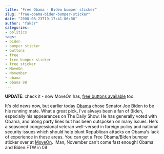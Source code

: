 ```yaml
---
title: "Free Obama - Biden bumper sticker"
slug: "free-obama-biden-bumper-sticker"
date: "2008-08-23T19:17:41-06:00"
author: "fak3r"
categories:
- politics
tags:
- biden
- bumper sticker
- buttons
- free
- free bumper sticker
- free sticker
- MoveOn
- November
- obama
- obama 08
---
```


**UPDATE**: check it - now MoveOn has, [free buttons available](https://political.moveon.org/obamabuttons/?id=-5466147-H9kGlIx&rc=ads.adwords.img728x90) too.

It's old news now, but earlier today [Obama](http://BarackObama.com) chose Senator Joe Biden to be his running mate.  What a great pick, I've always been a fan of Biden, especially his appearances on The Daily Show.  He has generally voted with Obama, and along party lines but has been outspoken on many issues.  He's a seasoned congressional veteran well-versed in foreign policy and national security issues which should help blunt Republican attacks on Obama's lack of experience in these areas.  You can get a Free Obama/Biden bumper sticker over at [MoveOn](http://pol.moveon.org/barackstickers/?id=-5466147-H9kGlIx&rc=manual_forward).  Man, November can't come fast enough!  Obama and Biden FTW in 08![![](http://www.fak3r.com/wp-content/uploads/2008/09/bojb.gif)](http://www.fak3r.com/wp-content/uploads/2008/09/bojb.gif)
